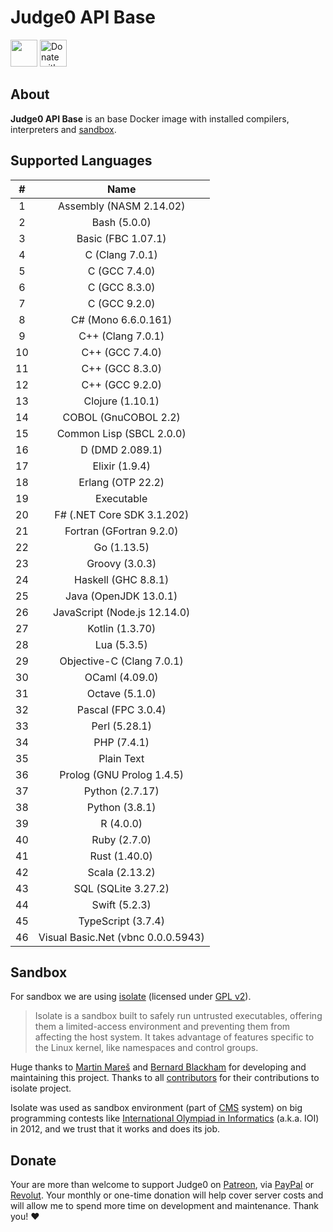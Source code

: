 # Judge0 API Base
<a href="https://patreon.com/hermanzdosilovic" target="_blank"><img src="https://c5.patreon.com/external/logo/become_a_patron_button@2x.png" alt="" height="43px" /></a>
<a href="https://paypal.me/hermanzdosilovic" target="_blank"><img src="https://www.paypalobjects.com/en_US/i/btn/btn_donateCC_LG.gif" alt="Donate with PayPal" height="43px" /></a>

## About
**Judge0 API Base** is an base Docker image with installed compilers, interpreters and [sandbox](https://github.com/ioi/isolate).

## Supported Languages

|#|Name|
|:---:|:---:|
|1|Assembly (NASM 2.14.02)|
|2|Bash (5.0.0)|
|3|Basic (FBC 1.07.1)|
|4|C (Clang 7.0.1)|
|5|C (GCC 7.4.0)|
|6|C (GCC 8.3.0)|
|7|C (GCC 9.2.0)|
|8|C# (Mono 6.6.0.161)|
|9|C++ (Clang 7.0.1)|
|10|C++ (GCC 7.4.0)|
|11|C++ (GCC 8.3.0)|
|12|C++ (GCC 9.2.0)|
|13|Clojure (1.10.1)|
|14|COBOL (GnuCOBOL 2.2)|
|15|Common Lisp (SBCL 2.0.0)|
|16|D (DMD 2.089.1)|
|17|Elixir (1.9.4)|
|18|Erlang (OTP 22.2)|
|19|Executable|
|20|F# (.NET Core SDK 3.1.202)|
|21|Fortran (GFortran 9.2.0)|
|22|Go (1.13.5)|
|23|Groovy (3.0.3)|
|24|Haskell (GHC 8.8.1)|
|25|Java (OpenJDK 13.0.1)|
|26|JavaScript (Node.js 12.14.0)|
|27|Kotlin (1.3.70)|
|28|Lua (5.3.5)|
|29|Objective-C (Clang 7.0.1)|
|30|OCaml (4.09.0)|
|31|Octave (5.1.0)|
|32|Pascal (FPC 3.0.4)|
|33|Perl (5.28.1)|
|34|PHP (7.4.1)|
|35|Plain Text|
|36|Prolog (GNU Prolog 1.4.5)|
|37|Python (2.7.17)|
|38|Python (3.8.1)|
|39|R (4.0.0)|
|40|Ruby (2.7.0)|
|41|Rust (1.40.0)|
|42|Scala (2.13.2)|
|43|SQL (SQLite 3.27.2)|
|44|Swift (5.2.3)|
|45|TypeScript (3.7.4)|
|46|Visual Basic<span>.</span>Net (vbnc 0.0.0.5943)|

## Sandbox
For sandbox we are using [isolate](https://github.com/ioi/isolate) (licensed under [GPL v2](https://github.com/ioi/isolate/blob/master/LICENSE)).

>Isolate is a sandbox built to safely run untrusted executables, offering them a limited-access environment and preventing them from affecting the host system. It takes advantage of features specific to the Linux kernel, like namespaces and control groups.

Huge thanks to [Martin Mareš](https://github.com/gollux) and [Bernard Blackham](https://github.com/bblackham) for developing and maintaining this project. Thanks to all [contributors](https://github.com/ioi/isolate/graphs/contributors) for their contributions to isolate project.

Isolate was used as sandbox environment (part of [CMS](https://github.com/cms-dev/cms) system) on big programming contests like [International Olympiad in Informatics](http://www.ioinformatics.org/index.shtml) (a.k.a. IOI) in 2012, and we trust that it works and does its job.

## Donate
Your are more than welcome to support Judge0 on [Patreon](https://www.patreon.com/hermanzdosilovic), via [PayPal](https://paypal.me/hermanzdosilovic) or [Revolut](https://pay.revolut.com/profile/hermancy5). Your monthly or one-time donation will help cover server costs and will allow me to spend more time on development and maintenance. Thank you! ♥
